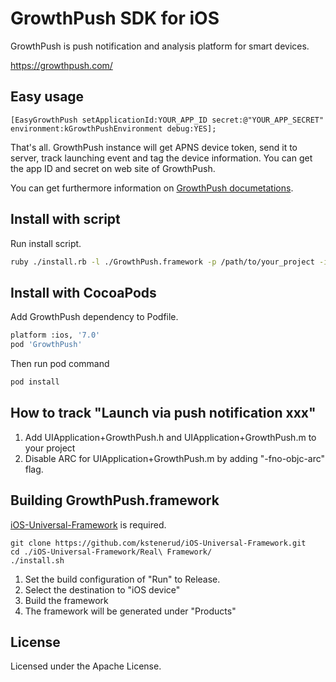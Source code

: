 GrowthPush SDK for iOS
==================

GrowthPush is push notification and analysis platform for smart devices.

https://growthpush.com/

## Easy usage

```objc
[EasyGrowthPush setApplicationId:YOUR_APP_ID secret:@"YOUR_APP_SECRET" environment:kGrowthPushEnvironment debug:YES]; 
```

That's all. GrowthPush instance will get APNS device token, send it to server, track launching event and tag the device information. You can get the app ID and secret on web site of GrowthPush. 

You can get furthermore information on [GrowthPush documetations](https://growthpush.com/documents).

## Install with script

Run install script.

```bash
ruby ./install.rb -l ./GrowthPush.framework -p /path/to/your_project -i APPLICATION_ID -s APPLICATION_SECRET
```

## Install with CocoaPods

Add GrowthPush dependency to Podfile.

```bash
platform :ios, '7.0'
pod 'GrowthPush' 
```

Then run pod command

```bash
pod install
```

## How to track "Launch via push notification xxx"

1. Add UIApplication+GrowthPush.h and UIApplication+GrowthPush.m to your project
1. Disable ARC for UIApplication+GrowthPush.m by adding "-fno-objc-arc" flag. 

## Building GrowthPush.framework

[iOS-Universal-Framework](https://github.com/kstenerud/iOS-Universal-Framework) is required.

```shell
git clone https://github.com/kstenerud/iOS-Universal-Framework.git
cd ./iOS-Universal-Framework/Real\ Framework/
./install.sh
```

1. Set the build configuration of "Run" to Release.
2. Select the destination to "iOS device"
3. Build the framework
4. The framework will be generated under "Products"

## License

Licensed under the Apache License.
